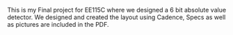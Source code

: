 This is my Final project for EE115C where we designed a 6 bit absolute value detector.  We designed and created
the layout using Cadence, Specs as well as pictures are included in the PDF.